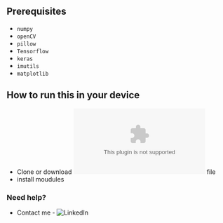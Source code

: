 ## Prerequisites
- `numpy`
- `openCV`
- `pillow`
- `Tensorflow`
- `keras`
- `imutils`
- `matplotlib`

## How to run this in your device 
- Clone or download ![ZIP](https://github.com/JustNikhill/Breast-cancer-prediction-/archive/refs/heads/main.zip) file
- install moudules 

### Need help?
- Contact me - ![LinkedIn](https://www.linkedin.com/in/nikhil-yadav-609435203/)
